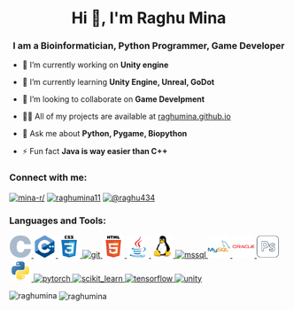 <h1 align="center">Hi 👋, I'm Raghu Mina</h1>
<h3 align="center">I am a Bioinformatician, Python Programmer, Game Developer</h3>

- 🔭 I’m currently working on **Unity engine**

- 🌱 I’m currently learning **Unity Engine, Unreal, GoDot**

- 👯 I’m looking to collaborate on **Game Develpment**

- 👨‍💻 All of my projects are available at [raghumina.github.io](raghumina.github.io)

- 💬 Ask me about **Python, Pygame, Biopython**

- ⚡ Fun fact **Java is way easier than C++**

<h3 align="left">Connect with me:</h3>
<p align="left">
<a href="https://linkedin.com/in/mina-r/" target="blank"><img align="center" src="https://cdn.jsdelivr.net/npm/simple-icons@3.0.1/icons/linkedin.svg" alt="mina-r/" height="30" width="40" /></a>
<a href="https://www.hackerrank.com/raghumina11" target="blank"><img align="center" src="https://cdn.jsdelivr.net/npm/simple-icons@3.0.1/icons/hackerrank.svg" alt="raghumina11" height="30" width="40" /></a>
<a href="https://www.hackerearth.com/@raghu434" target="blank"><img align="center" src="https://cdn.jsdelivr.net/npm/simple-icons@3.0.1/icons/hackerearth.svg" alt="@raghu434" height="30" width="40" /></a>
</p>

<h3 align="left">Languages and Tools:</h3>
<p align="left"> <a href="https://www.cprogramming.com/" target="_blank"> <img src="https://raw.githubusercontent.com/devicons/devicon/master/icons/c/c-original.svg" alt="c" width="40" height="40"/> </a> <a href="https://www.w3schools.com/cpp/" target="_blank"> <img src="https://raw.githubusercontent.com/devicons/devicon/master/icons/cplusplus/cplusplus-original.svg" alt="cplusplus" width="40" height="40"/> </a> <a href="https://www.w3schools.com/css/" target="_blank"> <img src="https://raw.githubusercontent.com/devicons/devicon/master/icons/css3/css3-original-wordmark.svg" alt="css3" width="40" height="40"/> </a> <a href="https://git-scm.com/" target="_blank"> <img src="https://www.vectorlogo.zone/logos/git-scm/git-scm-icon.svg" alt="git" width="40" height="40"/> </a> <a href="https://www.w3.org/html/" target="_blank"> <img src="https://raw.githubusercontent.com/devicons/devicon/master/icons/html5/html5-original-wordmark.svg" alt="html5" width="40" height="40"/> </a> <a href="https://www.java.com" target="_blank"> <img src="https://raw.githubusercontent.com/devicons/devicon/master/icons/java/java-original.svg" alt="java" width="40" height="40"/> </a> <a href="https://www.linux.org/" target="_blank"> <img src="https://raw.githubusercontent.com/devicons/devicon/master/icons/linux/linux-original.svg" alt="linux" width="40" height="40"/> </a> <a href="https://www.microsoft.com/en-us/sql-server" target="_blank"> <img src="https://cdn.worldvectorlogo.com/logos/microsoft-sql-server.svg" alt="mssql" width="40" height="40"/> </a> <a href="https://www.mysql.com/" target="_blank"> <img src="https://raw.githubusercontent.com/devicons/devicon/master/icons/mysql/mysql-original-wordmark.svg" alt="mysql" width="40" height="40"/> </a> <a href="https://www.oracle.com/" target="_blank"> <img src="https://raw.githubusercontent.com/devicons/devicon/master/icons/oracle/oracle-original.svg" alt="oracle" width="40" height="40"/> </a> <a href="https://www.photoshop.com/en" target="_blank"> <img src="https://raw.githubusercontent.com/devicons/devicon/master/icons/photoshop/photoshop-line.svg" alt="photoshop" width="40" height="40"/> </a> <a href="https://www.python.org" target="_blank"> <img src="https://raw.githubusercontent.com/devicons/devicon/master/icons/python/python-original.svg" alt="python" width="40" height="40"/> </a> <a href="https://pytorch.org/" target="_blank"> <img src="https://www.vectorlogo.zone/logos/pytorch/pytorch-icon.svg" alt="pytorch" width="40" height="40"/> </a> <a href="https://scikit-learn.org/" target="_blank"> <img src="https://upload.wikimedia.org/wikipedia/commons/0/05/Scikit_learn_logo_small.svg" alt="scikit_learn" width="40" height="40"/> </a> <a href="https://www.tensorflow.org" target="_blank"> <img src="https://www.vectorlogo.zone/logos/tensorflow/tensorflow-icon.svg" alt="tensorflow" width="40" height="40"/> </a> <a href="https://unity.com/" target="_blank"> <img src="https://www.vectorlogo.zone/logos/unity3d/unity3d-icon.svg" alt="unity" width="40" height="40"/> </a>

<p><img align="left" src="https://github-readme-stats.vercel.app/api/top-langs?username=raghumina&show_icons=true&locale=en&layout=compact" alt="raghumina" /></p>

<p>&nbsp;<img align="center" src="https://github-readme-stats.vercel.app/api?username=raghumina&show_icons=true&locale=en" alt="raghumina" /></p>



